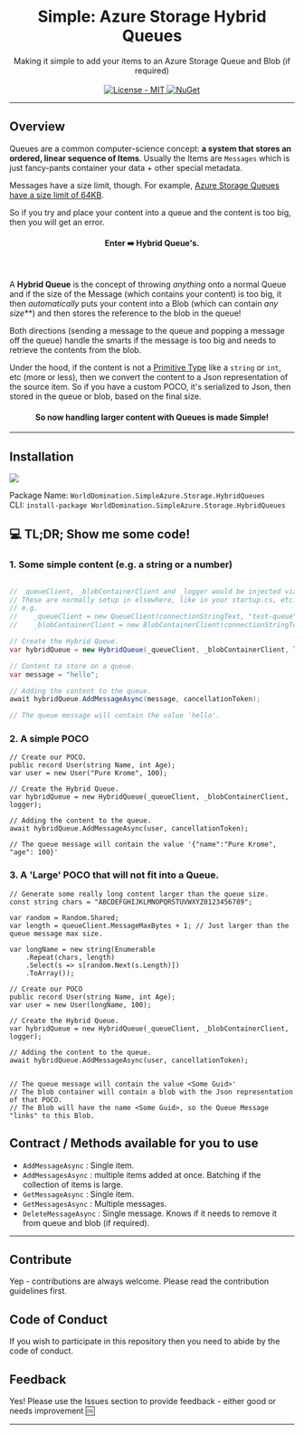 <h1 align="center">Simple: Azure Storage Hybrid Queues</h1>

<div align="center">
  Making it simple to add your items to an Azure Storage Queue and Blob (if required)
</div>

<br />

<div align="center">
    <!-- License -->
    <a href="https://choosealicense.com/licenses/mit/">
    <img src="https://img.shields.io/badge/License-MIT-blue.svg?style=flat-square" alt="License - MIT" />
    </a>
    <!-- NuGet -->
    <a href="https://www.nuget.org/packages/WorldDomination.SimpleAzure.Storage.HybridQueues/">
    <img src="https://buildstats.info/nuget/WorldDomination.SimpleAzure.Storage.HybridQueues" alt="NuGet" />
    </a>
</div>


---
## Overview

Queues are a common computer-science concept: **a system that stores an ordered, linear sequence of Items**.
Usually the Items are `Messages` which is just fancy-pants container your data + other special metadata.

Messages have a size limit, though. For example, [Azure Storage Queues have a size limit of 64KB](https://learn.microsoft.com/en-us/azure/storage/queues/storage-queues-introduction).

So if you try and place your content into a queue and the content is too big, then you will get an error.

<h4 align="center">Enter ➡️ Hybrid Queue's.</h4>
<br/>

A **Hybrid Queue** is the concept of throwing _anything_ onto a normal Queue and if the size of the Message
(which contains your content) is too big, it then _automatically_ puts your content into a Blob (which
can contain _any size_**) and then stores the reference to the blob in the queue!

Both directions (sending a message to the queue and popping a message off the queue) handle the smarts if the message is
too big and needs to retrieve the contents from the blob.

Under the hood, if the content is not a [Primitive Type](https://learn.microsoft.com/en-us/dotnet/csharp/language-reference/builtin-types/built-in-types)
like a `string` or `int`, etc (more or less), then we convert the content to a Json representation of the source item.
So if you have a custom POCO, it's serialized to Json, then stored in the queue or blob, based on the final size.

<h4 align="center">So now handling larger content with Queues is made Simple!</h4>


---

## Installation

[![](https://i.imgur.com/oLtAwq9.png)](https://www.nuget.org/packages/WorldDomination.SimpleAzure.Storage.HybridQueues/)

Package Name: `WorldDomination.SimpleAzure.Storage.HybridQueues`  
CLI: `install-package WorldDomination.SimpleAzure.Storage.HybridQueues`  

## 💻 TL;DR; Show me some code!

### 1. Some simple content (e.g. a string or a number)

```c#

// _queueClient, _blobContainerClient and _logger would be injected via your IoC/DI
// These are normally setup in elsewhere, like in your startup.cs, etc.
// e.g.
//    _queueClient = new QueueClient(connectionStringText, "test-queue");
//    _blobContainerClient = new BlobContainerClient(connectionStringText, "test-container");

// Create the Hybrid Queue.
var hybridQueue = new HybridQueue(_queueClient, _blobContainerClient, logger);

// Content to store on a queue.
var message = "hello";

// Adding the content to the queue.
await hybridQueue.AddMessageAsync(message, cancellationToken);

// The queue message will contain the value 'hello'.
```

### 2. A simple POCO

```
// Create our POCO.
public record User(string Name, int Age);
var user = new User("Pure Krome", 100);

// Create the Hybrid Queue.
var hybridQueue = new HybridQueue(_queueClient, _blobContainerClient, logger);

// Adding the content to the queue.
await hybridQueue.AddMessageAsync(user, cancellationToken);

// The queue message will contain the value '{"name":"Pure Krome", "age": 100}'

```

### 3. A 'Large' POCO that will not fit into a Queue.

```
// Generate some really long content larger than the queue size.
const string chars = "ABCDEFGHIJKLMNOPQRSTUVWXYZ0123456789";

var random = Random.Shared;
var length = queueClient.MessageMaxBytes + 1; // Just larger than the queue message max size.

var longName = new string(Enumerable
    .Repeat(chars, length)
    .Select(s => s[random.Next(s.Length)])
    .ToArray());

// Create our POCO
public record User(string Name, int Age);
var user = new User(longName, 100);

// Create the Hybrid Queue.
var hybridQueue = new HybridQueue(_queueClient, _blobContainerClient, logger);

// Adding the content to the queue.
await hybridQueue.AddMessageAsync(user, cancellationToken);


// The queue message will contain the value <Some Guid>'
// The blob container will contain a blob with the Json representation of that POCO.
// The Blob will have the name <Some Guid>, so the Queue Message "links" to this Blob.
```

## Contract / Methods available for you to use

- `AddMessageAsync` : Single item.
- `AddMessagesAsync` : multiple items added at once. Batching if the collection of items is large.
- `GetMessageAsync` : Single item.
- `GetMessagesAsync` : Multiple messages.
- `DeleteMessageAsync` : Single message. Knows if it needs to remove it from queue and blob (if required).

---

## Contribute
Yep - contributions are always welcome. Please read the contribution guidelines first.

## Code of Conduct

If you wish to participate in this repository then you need to abide by the code of conduct.

## Feedback

Yes! Please use the Issues section to provide feedback - either good or needs improvement :cool:

---
